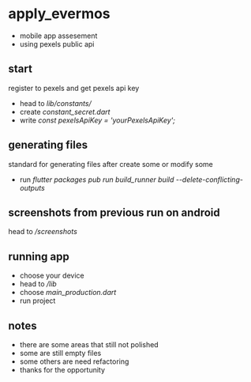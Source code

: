 # apply_evermos

- mobile app assesement
- using pexels public api

## start

register to pexels and get pexels api key

- head to *lib/constants/*
- create *constant_secret.dart*
- write *const pexelsApiKey = 'yourPexelsApiKey';*

## generating files

standard for generating files after create some or modify some

- run *flutter packages pub run build_runner build --delete-conflicting-outputs*

## screenshots from previous run on android

head to */screenshots*

## running app

- choose your device
- head to */lib*
- choose *main_production.dart*
- run project

## notes

- there are some areas that still not polished
- some are still empty files
- some others are need refactoring
- thanks for the opportunity
